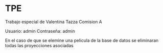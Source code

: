 # TPE

Trabajo especial de Valentina Tazza Comision A

Usuario: admin
Contraseña: admin

En el caso de que se elemine una pelicula de la base de datos se eliminaran todas las proyecciones asociadas